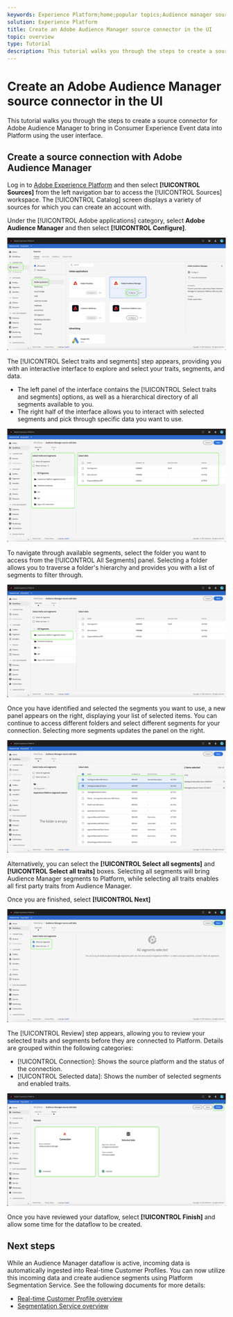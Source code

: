 ```yaml
---
keywords: Experience Platform;home;popular topics;Audience manager source connector;Audience Manager;audience manager connector
solution: Experience Platform
title: Create an Adobe Audience Manager source connector in the UI
topic: overview
type: Tutorial
description: This tutorial walks you through the steps to create a source connectors for Adobe Audience Manager to bring in Consumer Experience Event data into Platform using the user interface.
---
```


# Create an Adobe Audience Manager source connector in the UI

This tutorial walks you through the steps to create a source connector for Adobe Audience Manager to bring in Consumer Experience Event data into Platform using the user interface.

## Create a source connection with Adobe Audience Manager

Log in to [Adobe Experience Platform](https://platform.adobe.com) and then select **[!UICONTROL Sources]** from the left navigation bar to access the [!UICONTROL Sources] workspace. The [!UICONTROL Catalog] screen displays a variety of sources for which you can create an account with.

Under the [!UICONTROL Adobe applications] category, select **Adobe Audience Manager** and then select **[!UICONTROL Configure]**.

![catalog](../../../../images/tutorials/create/aam/catalog.png)

The [!UICONTROL Select traits and segments] step appears, providing you with an interactive interface to explore and select your traits, segments, and data.

* The left panel of the interface contains the [!UICONTROL Select traits and segments] options, as well as a hierarchical directory of all segments available to you.
* The right half of the interface allows you to interact with selected segments and pick through specific data you want to use.

![add-data](../../../../images/tutorials/create/aam/add-data.png)

To navigate through available segments, select the folder you want to access from the [!UICONTROL All Segments] panel. Selecting a folder allows you to traverse a folder's hierarchy and provides you with a list of segments to filter through.

![segment-folder](../../../../images/tutorials/create/aam/segment-folder.png)

Once you have identified and selected the segments you want to use, a new panel appears on the right, displaying your list of selected items. You can continue to access different folders and select different segments for your connection. Selecting more segments updates the panel on the right.

![select-data](../../../../images/tutorials/create/aam/select-data.png)

Alternatively, you can select the **[!UICONTROL Select all segments]** and **[!UICONTROL Select all traits]** boxes. Selecting all segments will bring Audience Manager segments to Platform, while selecting all traits enables all first party traits from Audience Manager.

Once you are finished, select **[!UICONTROL Next]**

![all-segments](../../../../images/tutorials/create/aam/all-segments.png)

The [!UICONTROL Review] step appears, allowing you to review your selected traits and segments before they are connected to Platform. Details are grouped within the following categories:

* [!UICONTROL Connection]: Shows the source platform and the status of the connection.
* [!UICONTROL Selected data]: Shows the number of selected segments and enabled traits.

![review](../../../../images/tutorials/create/aam/review.png)

Once you have reviewed your dataflow, select **[!UICONTROL Finish]** and allow some time for the dataflow to be created.

## Next steps

While an Audience Manager dataflow is active, incoming data is automatically ingested into Real-time Customer Profiles. You can now utilize this incoming data and create audience segments using Platform Segmentation Service. See the following documents for more details:

- [Real-time Customer Profile overview](../../../../../profile/home.md)
- [Segmentation Service overview](../../../../../segmentation/home.md)